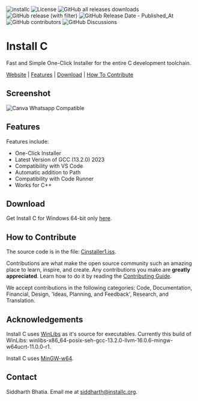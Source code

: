 ![installc](https://socialify.git.ci/Welding-Torch/installc/image?description=1&font=Inter&logo=https%3A%2F%2Fupload.wikimedia.org%2Fwikipedia%2Fcommons%2F1%2F18%2FC_Programming_Language.svg&name=1&pattern=Circuit%20Board&stargazers=1&theme=Light)
![License](https://img.shields.io/github/license/welding-torch/installc?style=for-the-badge&color=blue)
![GitHub all releases downloads](https://img.shields.io/github/downloads/welding-torch/installc/total?style=for-the-badge&color=blue)
![GitHub release (with filter)](https://img.shields.io/github/v/release/welding-torch/installc?style=for-the-badge&label=Current%20Version&color=blue)
![GitHub Release Date - Published_At](https://img.shields.io/github/release-date/welding-torch/installc?style=for-the-badge&color=blue)
![GitHub contributors](https://img.shields.io/github/contributors/welding-torch/installc?style=for-the-badge&color=blue)
![GitHub Discussions](https://img.shields.io/github/discussions/welding-torch/installc?style=for-the-badge)

# Install C
Fast and Simple One-Click Installer for the entire C development toolchain.

[Website](https://installc.org) | [Features](#features) | [Download](#download) | [How To Contribute](#how-to-contribute)

## Screenshot
![Canva Whatsapp Compatible](https://github.com/Welding-Torch/Install-C-readme/assets/46340124/68711e5d-946f-4507-8af6-5fe9e80f6298)

## Features
Features include:
* One-Click Installer
* Latest Version of GCC (13.2.0) 2023
* Compatibility with VS Code
* Automatic addition to Path
* Compatibility with Code Runner
* Works for C++

## Download
Get Install C for Windows 64-bit only [here](https://github.com/Welding-Torch/installc/releases/latest/download/installc.exe).

## How to Contribute
The source code is in the file: [Cinstaller1.iss](https://github.com/Welding-Torch/installc/blob/main/Cinstaller1.iss).  

Contributions are what make the open source community such an amazing place to learn, inspire, and create. Any contributions you make are **greatly appreciated**. Learn how to do it by reading the [Contributing Guide](CONTRIBUTING.md).

We accept contributions in the following categories: Code, Documentation, Financial, Design, 'Ideas, Planning, and Feedback', Research, and Translation.

## Acknowledgements

Install C uses [WinLibs](https://winlibs.com/) as it's source for executables. Currently this build of WinLibs: winlibs-x86_64-posix-seh-gcc-13.2.0-llvm-16.0.6-mingw-w64ucrt-11.0.0-r1.

Install C uses [MinGW-w64](https://www.mingw-w64.org/).

## Contact
Siddharth Bhatia. Email me at siddharth@installc.org.

